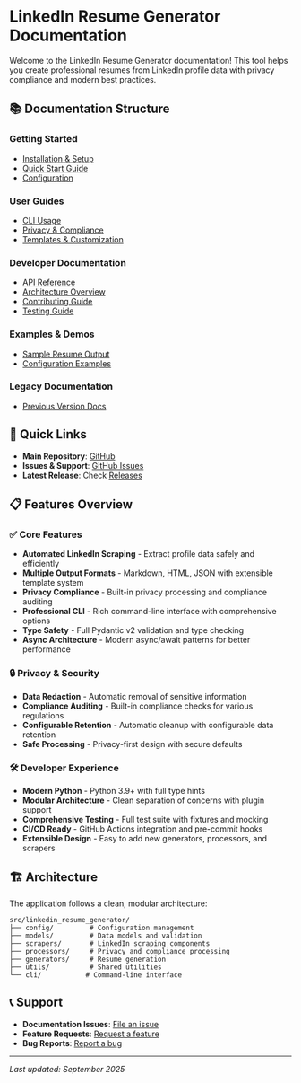 # LinkedIn Resume Generator Documentation

Welcome to the LinkedIn Resume Generator documentation! This tool helps you create professional resumes from LinkedIn profile data with privacy compliance and modern best practices.

## 📚 Documentation Structure

### Getting Started
- [Installation & Setup](setup.md)
- [Quick Start Guide](quickstart.md)
- [Configuration](configuration.md)

### User Guides  
- [CLI Usage](cli-usage.md)
- [Privacy & Compliance](privacy.md)
- [Templates & Customization](templates.md)

### Developer Documentation
- [API Reference](api/)
- [Architecture Overview](architecture.md)
- [Contributing Guide](contributing.md)
- [Testing Guide](testing.md)

### Examples & Demos
- [Sample Resume Output](resume.md)
- [Configuration Examples](examples/)

### Legacy Documentation
- [Previous Version Docs](legacy/)

## 🚀 Quick Links

- **Main Repository**: [GitHub](https://github.com/DiegoBarrosA/diego-barros-resume-generator)
- **Issues & Support**: [GitHub Issues](https://github.com/DiegoBarrosA/diego-barros-resume-generator/issues)
- **Latest Release**: Check [Releases](https://github.com/DiegoBarrosA/diego-barros-resume-generator/releases)

## 📋 Features Overview

### ✅ Core Features
- **Automated LinkedIn Scraping** - Extract profile data safely and efficiently
- **Multiple Output Formats** - Markdown, HTML, JSON with extensible template system
- **Privacy Compliance** - Built-in privacy processing and compliance auditing
- **Professional CLI** - Rich command-line interface with comprehensive options
- **Type Safety** - Full Pydantic v2 validation and type checking
- **Async Architecture** - Modern async/await patterns for better performance

### 🔒 Privacy & Security
- **Data Redaction** - Automatic removal of sensitive information
- **Compliance Auditing** - Built-in compliance checks for various regulations
- **Configurable Retention** - Automatic cleanup with configurable data retention
- **Safe Processing** - Privacy-first design with secure defaults

### 🛠️ Developer Experience
- **Modern Python** - Python 3.9+ with full type hints
- **Modular Architecture** - Clean separation of concerns with plugin support
- **Comprehensive Testing** - Full test suite with fixtures and mocking
- **CI/CD Ready** - GitHub Actions integration and pre-commit hooks
- **Extensible Design** - Easy to add new generators, processors, and scrapers

## 🏗️ Architecture

The application follows a clean, modular architecture:

```
src/linkedin_resume_generator/
├── config/         # Configuration management
├── models/         # Data models and validation
├── scrapers/       # LinkedIn scraping components
├── processors/     # Privacy and compliance processing  
├── generators/     # Resume generation
├── utils/          # Shared utilities
└── cli/           # Command-line interface
```

## 📞 Support

- **Documentation Issues**: [File an issue](https://github.com/DiegoBarrosA/diego-barros-resume-generator/issues/new?labels=documentation)
- **Feature Requests**: [Request a feature](https://github.com/DiegoBarrosA/diego-barros-resume-generator/issues/new?labels=enhancement)
- **Bug Reports**: [Report a bug](https://github.com/DiegoBarrosA/diego-barros-resume-generator/issues/new?labels=bug)

---

*Last updated: September 2025*